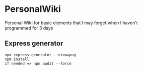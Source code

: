 # PersonalWiki
Personal Wiki for basic elements that I may forget when I haven't programmed for 3 days

## Express generator

```
npx express-generator --view=pug
npm install
if needed => npm audit --force
```
